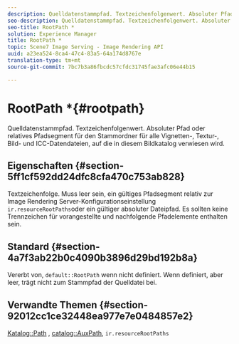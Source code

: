 ```yaml
---
description: Quelldatenstammpfad. Textzeichenfolgenwert. Absoluter Pfad oder relatives Pfadsegment für den Stammordner für alle Vignetten-, Textur-, Bild- und ICC-Datendateien, auf die in diesem Bildkatalog verwiesen wird.
seo-description: Quelldatenstammpfad. Textzeichenfolgenwert. Absoluter Pfad oder relatives Pfadsegment für den Stammordner für alle Vignetten-, Textur-, Bild- und ICC-Datendateien, auf die in diesem Bildkatalog verwiesen wird.
seo-title: RootPath *
solution: Experience Manager
title: RootPath *
topic: Scene7 Image Serving - Image Rendering API
uuid: a23ea524-8ca4-47c4-83a5-64a174d8767e
translation-type: tm+mt
source-git-commit: 7bc7b3a86fbcdc57cfdc31745fae3afc06e44b15

---
```



# RootPath *{#rootpath}

Quelldatenstammpfad. Textzeichenfolgenwert. Absoluter Pfad oder relatives Pfadsegment für den Stammordner für alle Vignetten-, Textur-, Bild- und ICC-Datendateien, auf die in diesem Bildkatalog verwiesen wird.

## Eigenschaften {#section-5ff1cf592dd24dfc8cfa470c753ab828}

Textzeichenfolge. Muss leer sein, ein gültiges Pfadsegment relativ zur Image Rendering Server-Konfigurationseinstellung `ir.resourceRootPaths`oder ein gültiger absoluter Dateipfad. Es sollten keine Trennzeichen für vorangestellte und nachfolgende Pfadelemente enthalten sein.

## Standard {#section-4a7f3ab22b0c4090b3896d29bd192b8a}

Vererbt von, `default::RootPath` wenn nicht definiert. Wenn definiert, aber leer, trägt nicht zum Stammpfad der Quelldatei bei.

## Verwandte Themen {#section-92012cc1ce32448ea977e7e0484857e2}

[Katalog::Path](../../../../../ir-api/material-cat/image-rendering-api-ref/c-ir-material-catalog/c-ir-material-data-reference/r-ir-path.md#reference-59ebb624250a4965ad1737578a2ab590) , [catalog::AuxPath](../../../../../ir-api/material-cat/image-rendering-api-ref/c-ir-material-catalog/c-ir-material-data-reference/r-ir-auxpath.md#reference-943ad5ee3c3b4b06bbcbb005db0dc969), `ir.resourceRootPaths`
